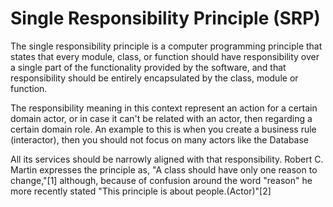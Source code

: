 # Single Responsibility Principle (SRP)

The single responsibility principle is a computer programming principle that states that every module,
class, or function should have responsibility over a single part of the functionality provided by the software,
and that responsibility should be entirely encapsulated by the class, module or function. 

The responsibility meaning in this context represent an action for a certain domain actor,
or in case it can't be related with an actor, then regarding a certain domain role.
An example to this is when you create a business rule (interactor),
then you should not focus on many actors like the Database

All its services should be narrowly aligned with that responsibility. Robert C. Martin expresses the principle as, "A class should have only one reason to change,"[1] although, because of confusion around the word "reason" he more recently stated "This principle is about people.(Actor)"[2]
